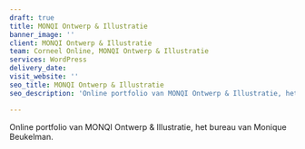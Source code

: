 ```yaml
---
draft: true
title: MONQI Ontwerp & Illustratie
banner_image: ''
client: MONQI Ontwerp & Illustratie
team: Corneel Online, MONQI Ontwerp & Illustratie
services: WordPress
delivery_date: 
visit_website: ''
seo_title: MONQI Ontwerp & Illustratie
seo_description: 'Online portfolio van MONQI Ontwerp & Illustratie, het bureau van Monique Beukelman'

---
```

Online portfolio van MONQI Ontwerp & Illustratie, het bureau van Monique Beukelman.